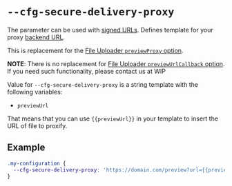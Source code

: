 # `--cfg-secure-delivery-proxy`

The parameter can be used with [signed URLs](https://uploadcare.com/docs/security/secure-delivery/#authenticated-urls). Defines template for your proxy [backend URL](https://uploadcare.com/docs/security/secure-delivery/#proxy-backend).

This is replacement for the [File Uploader `previewProxy` option](https://uploadcare.com/docs/security/secure-delivery/#preview-proxy).

**NOTE**: There is no replacement for [File Uploader `previewUrlCallback` option](https://uploadcare.com/docs/security/secure-delivery/#preview-url-callback). If you need such functionality, please contact us at WIP

Value for `--cfg-secure-delivery-proxy` is a string template with the following variables:

- `previewUrl`

That means that you can use `{{previewUrl}}` in your template to insert the URL of file to proxify.

## Example

```css
.my-configuration {
  --cfg-secure-delivery-proxy: 'https://domain.com/preview?url={{previewUrl}}';
}
```
